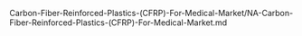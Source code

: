 


Carbon-Fiber-Reinforced-Plastics-(CFRP)-For-Medical-Market/NA-Carbon-Fiber-Reinforced-Plastics-(CFRP)-For-Medical-Market.md
